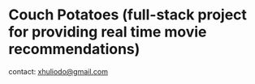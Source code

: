 # Couch Potatoes (full-stack project for providing real time movie recommendations)

contact: xhuliodo@gmail.com

